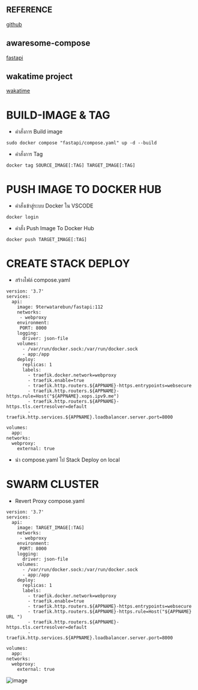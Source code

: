 ## REFERENCE
[github](https://github.com/ALEXANDERSSONN)
## awaresome-compose 
[fastapi](https://github.com/docker/awesome-compose/tree/master/fastapi)

## wakatime project
[wakatime](https://wakatime.com/@spcn25/projects/glewvkqqyj?start=2023-02-27&end=2023-03-05)


# BUILD-IMAGE & TAG
- คำสั่งการ Build image
```
sudo docker compose "fastapi/compose.yaml" up -d --build
```
- คำสั่งการ Tag
```
docker tag SOURCE_IMAGE[:TAG] TARGET_IMAGE[:TAG]
```
# PUSH IMAGE TO DOCKER HUB 
- คำสั่งเข้าสู่ระบบ Docker ใน VSCODE
```
docker login
```
- คำสั่ง Push Image To Docker Hub
```
docker push TARGET_IMAGE[:TAG]
```

# CREATE STACK DEPLOY
- สร้างไฟล์ compose.yaml
```
version: '3.7'
services:
  api:
    image: 9terwatarebun/fastapi:112
    networks:
     - webproxy
    environment:
     PORT: 8000
    logging:
      driver: json-file
    volumes:
      - /var/run/docker.sock:/var/run/docker.sock
      - app:/app
    deploy:
      replicas: 1
      labels:
        - traefik.docker.network=webproxy
        - traefik.enable=true
        - traefik.http.routers.${APPNAME}-https.entrypoints=websecure
        - traefik.http.routers.${APPNAME}-https.rule=Host("${APPNAME}.xops.ipv9.me")
        - traefik.http.routers.${APPNAME}-https.tls.certresolver=default
        - traefik.http.services.${APPNAME}.loadbalancer.server.port=8000

volumes:
  app:          
networks:
  webproxy:
    external: true

```
- นำ compose.yaml ไป Stack Deploy on local

# SWARM CLUSTER
- Revert Proxy compose.yaml
```
version: '3.7'
services:
  api:
    image: TARGET_IMAGE[:TAG]
    networks:
     - webproxy
    environment:
     PORT: 8000
    logging:
      driver: json-file
    volumes:
      - /var/run/docker.sock:/var/run/docker.sock
      - app:/app
    deploy:
      replicas: 1
      labels:
        - traefik.docker.network=webproxy
        - traefik.enable=true
        - traefik.http.routers.${APPNAME}-https.entrypoints=websecure
        - traefik.http.routers.${APPNAME}-https.rule=Host("${APPNAME} URL ")
        - traefik.http.routers.${APPNAME}-https.tls.certresolver=default
        - traefik.http.services.${APPNAME}.loadbalancer.server.port=8000

volumes:
  app:          
networks:
  webproxy:
    external: true
```

![image](https://user-images.githubusercontent.com/98762543/224471388-08298469-cf76-4fb7-9175-045fb0fb8a25.png)